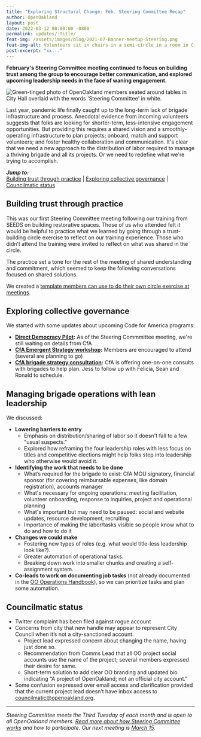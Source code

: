 ```yaml
---
title: "Exploring Structural Change: Feb. Steering Committee Recap"
author: OpenOakland
layout: post
date: 2022-03-12 00:00:00 -0800
permalink: updates/:title/
feat-img: /assets/images/blog/2021-07-Banner-meetup-Steering.png
feat-img-alt: Volunteers sit in chairs in a semi-circle in a room in City Hall
post-excerpt: "xx..."
---
```


**February's Steering Committee meeting continued to focus on building trust among the group to encourage better communication, and explored upcoming leadership needs in the face of waning engagement.**

![Green-tinged photo of OpenOakland members seated around tables in City Hall overlaid with the words 'Steering Committee' in white.](/assets/images/blog/2021-07-Banner-meetup-Steering.png)

Last year, pandemic life finally caught up to the long-term lack of brigade infrastructure and process. Anecdotal evidence from incoming volunteers suggests that folks are looking for shorter-term, less-intensive engagement opportunities. But providing this requires a shared vision and a smoothly-operating infrastructure to plan projects; onboard, match and support volunteers; and foster healthy collaboration and communication. It's clear that we need a new approach to the distribution of labor required to manage a thriving brigade and all its projects. Or we need to redefine what we're trying to accomplish.

***Jump to:***  
[Building trust through practice](#building-trust-through-practice) | [Exploring collective governance](#exploring-collective-governance) | [Councilmatic status](#councilmatic-status)

## Building trust through practice

This was our first Steering Committee meeting following our training from SEEDS on building restorative spaces. Those of us who attended felt it would be helpful to practice what we learned by going through a trust-building circle exercise to reflect on our training experience. Those who didn’t attend the training were invited to reflect on what was shared in the circle.

The practice set a tone for the rest of the meeting of shared understanding and commitment, which seemed to keep the following conversations focused on shared solutions.

We created a [template members can use to do their own circle exercise at meetings](https://docs.google.com/presentation/d/1OwD46SAEInvJzIEqJ-MVLkWzHlPjV5e1Hwo462lIzK8/edit?usp=sharing).

## Exploring collective governance

We started with some updates about upcoming Code for America programs:

- **[Direct Democracy Pilot](https://discourse.codeforamerica.org/t/join-the-direct-democracy-cohort/1238):** As of the Steering Commmittee meeting, we're still waiting on details from CfA
- **[CfA Emergent Strategy workshop](https://discourse.codeforamerica.org/t/workshop-creating-shared-goals-with-emergent-strategy/1167):** Members are encouraged to attend (several are planning to go)
- **[CfA brigade strategy consultation](https://discourse.codeforamerica.org/t/workshop-alerts-creating-shared-goals-brigade-strategic-consultations/1175):** CfA is offering one-on-one consults with brigades to help plan. Jess to follow up with Felicia, Sean and Ronald to schedule.

## Managing brigade operations with lean leadership

We discussed:

- **Lowering barriers to entry**
  - Emphasis on distribution/sharing of labor so it doesn't fall to a few "usual suspects."
  - Explored how reframing the four leadership roles with less focus on titles and competitive elections might help folks step into leadership who otherwise would avoid it.
- **Identifying the work that needs to be done**
  - What’s required for the brigade to exist: CfA MOU signatory, financial sponsor (for covering reimbursable expenses, like domain registration), accounts manager
  - What's necessary for ongoing operations: meeting facilitation, volunteer onboarding, response to inquiries, project and operational planning
  - What's important but may need to be paused: social and website updates, resource development, recruiting
  - Importance of making the labor/tasks visible so people know what to do and how to do it
- **Changes we could make**
  - Fostering new types of roles (e.g. what would title-less leadership look like?).
  - Greater automation of operational tasks.
  - Breaking down work into smaller chunks and creating a self-assignment system.
- **Co-leads to work on documenting job tasks** (not already documented in the [OO Operations Handbook](https://docs.google.com/document/d/1LwPiwXy7p9kOUK2Td9wrAPD4TTpCyjfWyMT5iF1j1BQ/edit)), so we can prioritize tasks and plan some automation.

## Councilmatic status

- Twitter complaint has been filed against rogue account
- Concerns from city that new handle may appear to represent City Council when it’s not a city-sanctioned account.
  - Project lead expressed concern about changing the name, having just done so.
  - Recommendation from Comms Lead that all OO project social accounts use the name of the project; several members expressed their desire for same.
  - Short-term solution to add clear OO branding and updated bio indicating “A project of OpenOakland; not an official city account.”
- Some confusion expressed over email access and clarification provided that the current project lead doesn’t have inbox access to councilmatic@openoakland.org.


---

_Steering Committee meets the Third Tuesday of each month and is open to all OpenOakland members. [Read more about how Steering Committee works](/how-we-work) and how to participate. Our next meeting is [March 15](https://www.meetup.com/OpenOakland/events/hmftrsydcfbtb/)._
